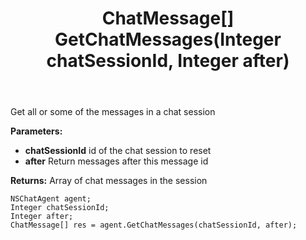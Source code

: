 ﻿---
uid: crmscript_ref_NSChatAgent_GetChatMessages
title: ChatMessage[] GetChatMessages(Integer chatSessionId, Integer after)
intellisense: NSChatAgent.GetChatMessages
keywords: NSChatAgent, GetChatMessages
so.topic: reference
---

Get all or some of the messages in a chat session

**Parameters:**
 - **chatSessionId** id of the chat session to reset
 - **after** Return messages after this message id

**Returns:** Array of chat messages in the session

```crmscript
NSChatAgent agent;
Integer chatSessionId;
Integer after;
ChatMessage[] res = agent.GetChatMessages(chatSessionId, after);
```

